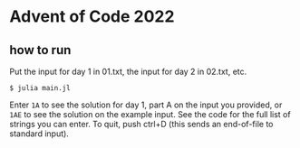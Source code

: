 # Advent of Code 2022

## how to run
Put the input for day 1 in 01.txt, the input for day 2 in 02.txt, etc.
```
$ julia main.jl
```
Enter `1A` to see the solution for day 1, part A on the input you provided,
or `1AE` to see the solution on the example input.
See the code for the full list of strings you can enter.
To quit, push ctrl+D (this sends an end-of-file to standard input).
